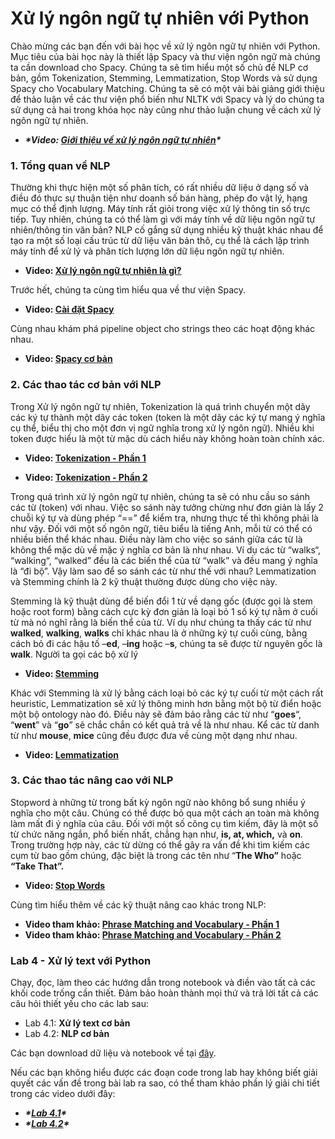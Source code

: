 # Xử lý ngôn ngữ tự nhiên với Python

Chào mừng các bạn đến với bài học về xử lý ngôn ngữ tự nhiên với Python. Mục tiêu của bài học này là thiết lập Spacy và thư viện ngôn ngữ mà chúng ta cần download cho Spacy. Chúng ta sẽ tìm hiểu một số chủ đề NLP cơ bản, gồm Tokenization, Stemming, Lemmatization, Stop Words và sử dụng Spacy cho Vocabulary Matching. Chúng ta sẽ có một vài bài giảng giới thiệu để thảo luận về các thư viện phổ biến như NLTK với Spacy và lý do chúng ta sử dụng cả hai trong khóa học này cũng như thảo luận chung về cách xử lý ngôn ngữ tự nhiên.

- ***\*Video: [Giới thiệu về xử lý ngôn ngữ tự nhiên](https://funix.udemy.com/course/nlp-natural-language-processing-with-python/learn/lecture/12827885#reviews)\****

### 1. Tổng quan về NLP

Thường khi thực hiện một số phân tích, có rất nhiều dữ liệu ở dạng số và điều đó thực sự thuận tiện như doanh số bán hàng, phép đo vật lý, hạng mục có thể định lượng. Máy tính rất giỏi trong việc xử lý thông tin số trực tiếp. Tuy nhiên, chúng ta có thể làm gì với máy tính về dữ liệu ngôn ngữ tự nhiên/thông tin văn bản? NLP cố gắng sử dụng nhiều kỹ thuật khác nhau để tạo ra một số loại cấu trúc từ dữ liệu văn bản thô, cụ thể là cách lập trình máy tính để xử lý và phân tích lượng lớn dữ liệu ngôn ngữ tự nhiên.

- **Video: [Xử lý ngôn ngữ tự nhiên là gì?](https://funix.udemy.com/course/nlp-natural-language-processing-with-python/learn/lecture/12827889#reviews)**

Trước hết, chúng ta cùng tìm hiểu qua về thư viện Spacy.

- **Video: [Cài đặt Spacy](https://funix.udemy.com/course/nlp-natural-language-processing-with-python/learn/lecture/12827887#reviews)**

Cùng nhau khám phá pipeline object cho strings theo các hoạt động khác nhau.

- **Video: [Spacy cơ bản](https://funix.udemy.com/course/nlp-natural-language-processing-with-python/learn/lecture/12827891#reviews)**



### 2. Các thao tác cơ bản với NLP

Trong Xử lý ngôn ngữ tự nhiên, Tokenization là quá trình chuyển một dãy các ký tự thành một dãy các token (token là một dãy các ký tự mang ý nghĩa cụ thể, biểu thị cho một đơn vị ngữ nghĩa trong xử lý ngôn ngữ). Nhiều khi token được hiểu là một từ mặc dù cách hiểu này không hoàn toàn chính xác.

- **Video: [Tokenization - Phần 1](https://funix.udemy.com/course/nlp-natural-language-processing-with-python/learn/lecture/12827893#reviews)**

- **Video: [Tokenization - Phần 2](https://funix.udemy.com/course/nlp-natural-language-processing-with-python/learn/lecture/12827899#reviews)**

Trong quá trình xử lý ngôn ngữ tự nhiên, chúng ta sẽ có nhu cầu so sánh các từ (token) với nhau. Việc so sánh này tưởng chừng như đơn giản là lấy 2 chuỗi ký tự và dùng phép “==” để kiểm tra, nhưng thực tế thì không phải là như vậy. Đối với một số ngôn ngữ, tiêu biểu là tiếng Anh, mỗi từ có thể có nhiều biến thể khác nhau. Điều này làm cho việc so sánh giữa các từ là không thể mặc dù về mặc ý nghĩa cơ bản là như nhau. Ví dụ các từ “walks“, “walking“, “walked” đều là các biến thể của từ “walk” và đều mang ý nghĩa là “đi bộ”. Vậy làm sao để so sánh các từ như thế với nhau? Lemmatization và Stemming chính là 2 kỹ thuật thường được dùng cho việc này.

Stemming là kỹ thuật dùng để biến đổi 1 từ về dạng gốc (được gọi là stem hoặc root form) bằng cách cực kỳ đơn giản là loại bỏ 1 số ký tự nằm ở cuối từ mà nó nghĩ rằng là biến thể của từ. Ví dụ như chúng ta thấy các từ như **walked**, **walking**, **walks** chỉ khác nhau là ở những ký tự cuối cùng, bằng cách bỏ đi các hậu tố –**ed**, –**ing** hoặc –**s**, chúng ta sẽ được từ nguyên gốc là **walk**. Người ta gọi các bộ xử lý

- **Video: [Stemming](https://funix.udemy.com/course/nlp-natural-language-processing-with-python/learn/lecture/12827901#reviews)**

Khác với Stemming là xử lý bằng cách loại bỏ các ký tự cuối từ một cách rất heuristic, Lemmatization sẽ xử lý thông minh hơn bằng một bộ từ điển hoặc một bộ ontology nào đó. Điều này sẽ đảm bảo rằng các từ như “**goes**“, “**went**” và “**go**” sẽ chắc chắn có kết quả trả về là như nhau. Kể các từ danh từ như **mouse**, **mice** cũng đều được đưa về cùng một dạng như nhau.

- **Video: [Lemmatization](https://funix.udemy.com/course/nlp-natural-language-processing-with-python/learn/lecture/12827905#reviews)**

### 3. Các thao tác nâng cao với NLP

Stopword à những từ trong bất kỳ ngôn ngữ nào không bổ sung nhiều ý nghĩa cho một câu. Chúng có thể được bỏ qua một cách an toàn mà không làm mất đi ý nghĩa của câu. Đối với một số công cụ tìm kiếm, đây là một số từ chức năng ngắn, phổ biến nhất, chẳng hạn như, **is, at, which,** và **on**. Trong trường hợp này, các từ dừng có thể gây ra vấn đề khi tìm kiếm các cụm từ bao gồm chúng, đặc biệt là trong các tên như “**The Who”** hoặc **“Take That”.**

- **Video: [Stop Words](https://funix.udemy.com/course/nlp-natural-language-processing-with-python/learn/lecture/12827907#reviews)**

Cùng tìm hiểu thêm về các kỹ thuật nâng cao khác trong NLP:

- **Video tham khảo: [Phrase Matching and Vocabulary - Phần 1](https://funix.udemy.com/course/nlp-natural-language-processing-with-python/learn/lecture/12827911#reviews)**
- **Video tham khảo: [Phrase Matching and Vocabulary - Phần 2](https://funix.udemy.com/course/nlp-natural-language-processing-with-python/learn/lecture/12827913#reviews)**



### Lab 4 - Xử lý text với Python

Chạy, đọc, làm theo các hướng dẫn trong notebook và điền vào tất cả các khối code trống cần thiết. Đảm bảo hoàn thành mọi thứ và trả lời tất cả các câu hỏi thiết yếu cho các lab sau:

- Lab 4.1: **Xử lý text cơ bản**
- Lab 4.2: **NLP cơ bản**

Các bạn download dữ liệu và notebook về tại [đây](https://drive.google.com/drive/folders/1qYFZe-H5yVHh9vFAtHUfcy7aiX61oHbP?usp=sharing).

Nếu các bạn không hiểu được các đoạn code trong lab hay không biết giải quyết các vấn đề trong bài lab ra sao, có thể tham khảo phần lý giải chi tiết trong các video dưới đây:

- ***\*[Lab 4.1](https://funix.udemy.com/course/nlp-natural-language-processing-with-python/learn/lecture/12827881#reviews)\****
- ***\*[Lab 4.2](https://funix.udemy.com/course/nlp-natural-language-processing-with-python/learn/lecture/12827917#reviews)\****